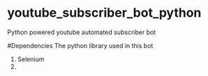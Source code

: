 # youtube_subscriber_bot_python
Python powered youtube automated subscriber bot

#Dependencies
The python library used in this bot

1. Selenium
2.
